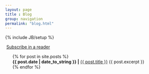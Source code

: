 ```yaml
---
layout: page
title : Blog
group: navigation
permalink: "blog.html"
---
```

{% include JB/setup %}

<a href="http://feeds.feedburner.com/HansenLab" rel="alternate" type="application/rss+xml"><img src="//feedburner.google.com/fb/images/pub/feed-icon32x32.png" alt="" style="vertical-align:middle;border:0"/></a> <a href="http://feeds.feedburner.com/HansenLab" rel="alternate" type="application/rss+xml">Subscribe in a reader</a> 

<ul style="list-style-type:none">
  {% for post in site.posts %}
    <li>
      <b>{{ post.date | date_to_string }} |</b> <a href="{{ post.url }}">{{ post.title }}</a>
	  {{ post.excerpt }}
    </li>
  {% endfor %}
</ul>

<!-- <ul> -->
<!--   {% for post in site.posts %} -->
<!--     <li> -->
<!--       <h3><a href="{{ post.url }}">{{ post.date }}{{ post.title }}</a></h3> -->
<!--       {{ post.excerpt }} -->
<!--     </li> -->
<!--   {% endfor %} -->
<!-- </ul> -->

